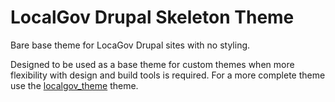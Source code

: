 # LocalGov Drupal Skeleton Theme

Bare base theme for LocaGov Drupal sites with no styling.

Designed to be used as a base theme for custom themes when more flexibility with
design and build tools is required. For a more complete theme use the
[localgov_theme](https://github.com/localgovdrupal/localgov_theme) theme.
